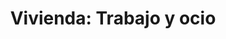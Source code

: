 ---
number: '9'
title: 'Vivienda: Trabajo y ocio'
summary: 'La vivienda es sólo un lienzo en blanco esperando de alguien que la intervenga, que la modifique, que la diseñe, que la habite.'
text: 'Las personas adecuan sus viviendas no solamente a sus gustos, sino también a sus necesidades. Existen muchas razones por las cuáles hoy en día cada vez más personas trabajan desde sus hogares, en algunos casos incluso se modifica tanto el espacio que termina teniendo un aspecto comercial o de servicios. La vivienda empieza a verse como un lugar potencial dónde generar ingresos, cambiando o adicionando usos que no fueron establecidos desde un inicio en el diseño.'
question: '¿La vivienda debería ofrecer un espacio flexible que pueda ser adaptado a futuro con un uso diferente al residencial?'
image: '/house-work-and-living.png'
---